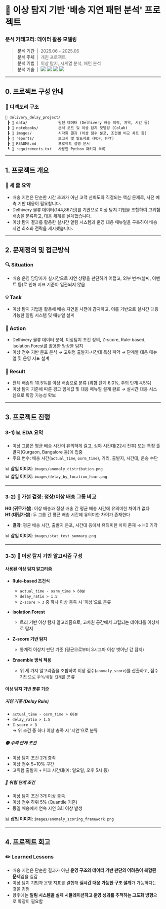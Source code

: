 # 🚚 이상 탐지 기반 '배송 지연 패턴 분석' 프로젝트

### 분석 카테고리: 데이터 활용 모델링
> **분석 기간** &nbsp;|&nbsp;  2025.06 - 2025.06 <br/>
> **분석 주체** &nbsp;|&nbsp;  개인 프로젝트 <br/>
> **분석 기법** &nbsp;|&nbsp;  이상 탐지, 시계열 분석, 패턴 분석 <br/>
> **분석 기술** &nbsp;|&nbsp;  <img src="https://img.shields.io/badge/Python-3776AB?style=flat&logo=python&logoColor=white"/> <img src="https://img.shields.io/badge/Scikit--learn-F7931E?style=flat&logo=scikit-learn&logoColor=white"/> <img src="https://img.shields.io/badge/Numpy-013243?style=flat&logo=numpy&logoColor=white"/> <img src="https://img.shields.io/badge/Matplotlib-11557C?style=flat&logo=matplotlib&logoColor=white"/>

---

## 0. 프로젝트 구성 안내

### 📂 디렉토리 구조

```plaintext
📁 delivery_delay_project/
 ┣ 📁 data/              원천 데이터 (Delhivery 배송 이력, 지역, 시간 등)
 ┣ 📁 notebooks/         분석 코드 및 이상 탐지 모델링 (Colab)
 ┣ 📁 images/            시각화 결과 (이상 점수 분포, 조건별 비교 차트 등)
 ┣ 📁 reports/           보고서 및 발표자료 (PDF, PPT)
 ┣ 📄 README.md          프로젝트 설명 문서
 ┗ 📄 requirements.txt   사용한 Python 패키지 목록
```

---
## 1. 프로젝트 개요

### 📌 세 줄 요약
- 배송 지연은 단순한 시간 초과가 아닌 고객 신뢰도와 직결되는 핵심 문제로, 사전 예측 기반 대응이 필요합니다.  
- Delhivery 물류 데이터(144,867건)를 기반으로 이상 탐지 기법을 조합하여 고위험 배송을 분류하고, 대응 체계를 설계했습니다.  
- 이상 탐지 결과를 활용한 실시간 알림 시스템과 운영 대응 매뉴얼을 구축하여 배송 지연 최소화 전략을 제시했습니다.

---

## 2. 문제정의 및 접근방식

### 🔍 Situation
- 배송 운영 담당자가 실시간으로 지연 상황을 판단하기 어렵고, 외부 변수(날씨, 이벤트 등)로 인해 지표 기준이 일관되지 않음

### 💡 Task
- 이상 탐지 기법을 활용해 배송 지연을 사전에 감지하고, 이를 기반으로 실시간 대응 가능한 알림 시스템 및 매뉴얼 설계

### 🏃 Action
- Delhivery 물류 데이터 분석, 이상탐지 조건 정의, Z-score, Rule-based, Isolation Forest를 활용한 앙상블 탐지  
- 이상 점수 기반 분포 분석 → 고위험 출발지·시간대 특성 파악 → 단계별 대응 매뉴얼 및 운영 지표 설계

### 🚀 Result
- 전체 배송의 10.5%를 이상 배송으로 분류 (위험 단계 6.0%, 주의 단계 4.5%)  
- 이상 탐지 기준에 따른 경고 임계값 및 대응 매뉴얼 설계 완료 → 실시간 대응 시스템으로 확장 가능성 확보

---

## 3. 프로젝트 진행

### 3-1) 📊 EDA 요약

- 이상 그룹은 평균 배송 시간이 유의하게 길고, 심야 시간대(22시 전후) 또는 특정 출발지(Gurgaon, Bangalore 등)에 집중  
- 주요 변수: 배송 시간(`actual_time`, `osrm_time`), 거리, 출발지, 시간대, 운송 수단  

📊 **삽입 이미지**: `images/anomaly_distribution.png`  
📊 **삽입 이미지**: `images/delay_by_location_hour.png`

---

### 3-2) 🧪 가설 검정: 정상/이상 배송 그룹 비교

**H0 (귀무가설)**: 이상 배송과 정상 배송 간 평균 배송 시간에 유의미한 차이가 없다  
**H1 (대립가설)**: 두 그룹 간 평균 배송 시간에 유의미한 차이가 존재한다  

- **결과**: 평균 배송 시간, 출발지 분포, 시간대 등에서 유의미한 차이 존재 → H0 기각  

📊 **삽입 이미지**: `images/stat_test_summary.png`

---

### 3-3) 🤖 이상 탐지 기반 알고리즘 구성

#### 사용된 이상 탐지 알고리즘

- **Rule-based 조건식**  
  - `actual_time - osrm_time > 60분`  
  - `delay_ratio > 1.5`  
  - `Z-score > 3` 중 하나 이상 충족 시 '이상'으로 분류

- **Isolation Forest**  
  - 트리 기반 이상 탐지 알고리즘으로, 고차원 공간에서 고립되는 데이터를 이상치로 탐지

- **Z-score 기반 탐지**  
  - 통계적 이상치 판단 기준 (평균으로부터 3시그마 이상 벗어난 값 탐지)

- **Ensemble 방식 적용**  
  - 위 세 가지 알고리즘을 조합하여 이상 점수(`anomaly_score`)를 산출하고,
    점수 기반으로 `주의/위험 단계`를 분류


#### 이상 탐지 기반 분류 기준

##### 지연 기준 (Delay Rule)
- `actual_time - osrm_time > 60분`  
- `delay_ratio > 1.5`  
- `Z-score > 3`  
→ 위 조건 중 하나 이상 충족 시 '지연'으로 분류  

##### 🟡 **주의 단계 조건**
- 이상 탐지 조건 2개 충족  
- 이상 점수 5~10% 구간  
- 고위험 출발지 + 피크 시간대(예: 일요일, 오후 5시 등)

##### 🔴 **위험 단계 조건**
- 이상 탐지 조건 3개 이상 충족  
- 이상 점수 하위 5% (Quantile 기준)  
- 동일 배송에서 연속 지연 3회 이상 발생

📊 **삽입 이미지**: `images/anomaly_scoring_framework.png`

---

## 4. 프로젝트 회고

### ✏️ Learned Lessons
- 배송 지연은 단순한 결과가 아닌 **운영 구조와 데이터 기반 판단의 어려움이 복합된 문제**임을 실감  
- 이상 탐지 기법과 운영 지표를 결합해 **실시간 대응 가능한 구조 설계**가 가능하다는 것을 경험  
- 향후에는 **알림 시스템을 실제 시뮬레이션하고 운영 성과를 추적하는 고도화 방향**으로 확장이 필요함
